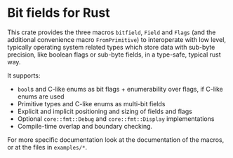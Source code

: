 # Bit fields for Rust

This crate provides the three macros `bitfield`, `Field` and `Flags` (and the additional
convenience macro `FromPrimitive`) to interoperate with low level, typically operating system
related types which store data with sub-byte precision, like boolean flags or sub-byte fields,
in a type-safe, typical rust way.

It supports:
- `bool`s and C-like enums as bit flags + enumerability over flags, if C-like enums are used
- Primitive types and C-like enums as multi-bit fields
- Explicit and implicit positioning and sizing of fields and flags
- Optional `core::fmt::Debug` and `core::fmt::Display` implementations
- Compile-time overlap and boundary checking.

For more specific documentation look at the documentation of the macros, or at the files in
`examples/*`.